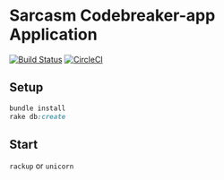# Sarcasm Codebreaker-app Application
[![Build Status](https://travis-ci.org/iSarCasm/codebreaker-app.svg?branch=master)](https://travis-ci.org/iSarCasm/codebreaker-app)
[![CircleCI](https://circleci.com/gh/iSarCasm/codebreaker-app.svg?style=svg)](https://circleci.com/gh/iSarCasm/codebreaker-app)

## Setup
```ruby
bundle install
rake db:create
```

## Start
`rackup` or `unicorn`
